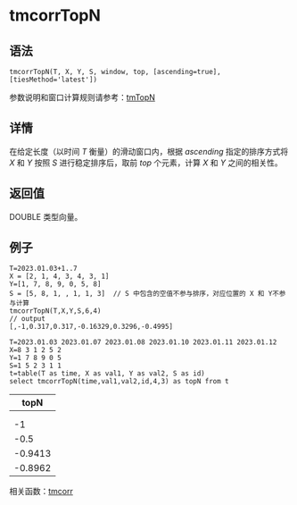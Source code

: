 # tmcorrTopN

## 语法

`tmcorrTopN(T, X, Y, S, window, top, [ascending=true],
[tiesMethod='latest'])`

参数说明和窗口计算规则请参考：[tmTopN](../themes/tmTopN.md)

## 详情

在给定长度（以时间 *T* 衡量）的滑动窗口内，根据 *ascending* 指定的排序方式将 *X*
和 *Y* 按照 *S* 进行稳定排序后，取前 *top* 个元素，计算 *X* 和 *Y* 之间的相关性。

## 返回值

DOUBLE 类型向量。

## 例子

```
T=2023.01.03+1..7
X = [2, 1, 4, 3, 4, 3, 1]
Y=[1, 7, 8, 9, 0, 5, 8]
S = [5, 8, 1, , 1, 1, 3]  // S 中包含的空值不参与排序，对应位置的 X 和 Y不参与计算
tmcorrTopN(T,X,Y,S,6,4)
// output
[,-1,0.317,0.317,-0.16329,0.3296,-0.4995]

T=2023.01.03 2023.01.07 2023.01.08 2023.01.10 2023.01.11 2023.01.12
X=8 3 1 2 5 2
Y=1 7 8 9 0 5
S=1 5 2 3 1 1
t=table(T as time, X as val1, Y as val2, S as id)
select tmcorrTopN(time,val1,val2,id,4,3) as topN from t
```

| topN |
| --- |
|  |
|  |
| -1 |
| -0.5 |
| -0.9413 |
| -0.8962 |

相关函数：[tmcorr](tmcorr.md)

